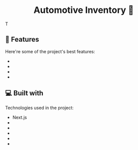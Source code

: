 <h1 align="center" id="title">Automotive Inventory 🚗</h1>


<p id="description">T
  
  
<h2>🧐 Features</h2>


Here're some of the project's best features:

*   
*   
*  
* 


<h2>💻 Built with</h2>

Technologies used in the project:

*   Next.js
*   
*   
*   
*   
*   



